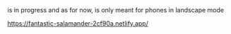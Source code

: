 is in progress and as for now, is only meant for phones in landscape mode

https://fantastic-salamander-2cf90a.netlify.app/
